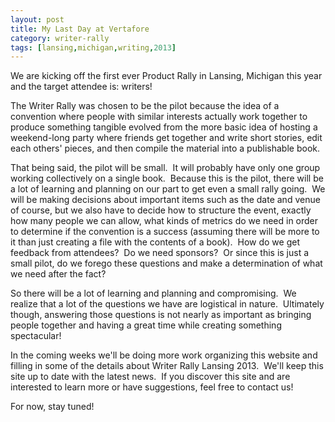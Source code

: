 ```yaml
---
layout: post
title: My Last Day at Vertafore
category: writer-rally
tags: [lansing,michigan,writing,2013]
---
```


We are kicking off the first ever Product Rally in Lansing, Michigan this year and the target attendee is: writers!

The Writer Rally was chosen to be the pilot because the idea of a convention where people with similar interests actually work together to produce something tangible evolved from the more basic idea of hosting a weekend-long party where friends get together and write short stories, edit each others' pieces, and then compile the material into a publishable book.

That being said, the pilot will be small.  It will probably have only one group working collectively on a single book.  Because this is the pilot, there will be a lot of learning and planning on our part to get even a small rally going.  We will be making decisions about important items such as the date and venue of course, but we also have to decide how to structure the event, exactly how many people we can allow, what kinds of metrics do we need in order to determine if the convention is a success (assuming there will be more to it than just creating a file with the contents of a book).  How do we get feedback from attendees?  Do we need sponsors?  Or since this is just a small pilot, do we forego these questions and make a determination of what we need after the fact?

So there will be a lot of learning and planning and compromising.  We realize that a lot of the questions we have are logistical in nature.  Ultimately though, answering those questions is not nearly as important as bringing people together and having a great time while creating something spectacular!

In the coming weeks we'll be doing more work organizing this website and filling in some of the details about Writer Rally Lansing 2013.  We'll keep this site up to date with the latest news.  If you discover this site and are interested to learn more or have suggestions, feel free to contact us!

For now, stay tuned!
